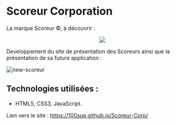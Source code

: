 # Scoreur Corporation <br>
La marque Scoreur ©, à découvrir :  </br>
<p align="center">
<img src= "https://user-images.githubusercontent.com/90606431/170038138-15bc1a30-9e09-4558-b7a2-d3d2540e8fab.png"/>
 </p>
 
 Developpement du site de présentation des Scoreurs ainsi que la présentation de sa future application :
 
 
![new-scoreur](https://user-images.githubusercontent.com/90606431/172806956-e616a1be-76d2-4c2c-8dae-e652bf8bf1fb.png)

 ## Technologies utilisées : ##
 
- HTML5, CSS3, JavaScript.

Lien vers le site : https://100sue.github.io/Scoreur-Corp/

